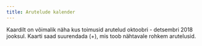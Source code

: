 ```yaml
---
title: Arutelude kalender
---
```


Kaardilt on võimalik näha kus toimusid arutelud oktoobri - detsembri 2018 jooksul. Kaarti saad suurendada (+), mis toob nähtavale rohkem arutelusid.

<!--stackedit_data:
eyJoaXN0b3J5IjpbMTQ3NTA2ODI2Miw3OTkwMjEwNDksLTEzOD
Y5Nzc3MjAsMTA4MzgyOTY0XX0=
-->
